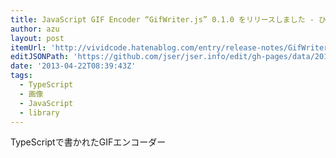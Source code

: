```yaml
---
title: JavaScript GIF Encoder “GifWriter.js” 0.1.0 をリリースしました - ひだまりソケットは壊れない
author: azu
layout: post
itemUrl: 'http://vividcode.hatenablog.com/entry/release-notes/GifWriter.js-0.1.0'
editJSONPath: 'https://github.com/jser/jser.info/edit/gh-pages/data/2013/04/index.json'
date: '2013-04-22T08:39:43Z'
tags:
  - TypeScript
  - 画像
  - JavaScript
  - library
---
```

TypeScriptで書かれたGIFエンコーダー

